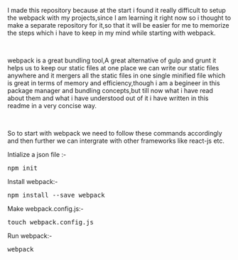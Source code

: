 <p>I made this repository because at the start i found it really difficult to setup the webpack with my projects,since I am learning it right now so i thought to make a separate repository for it,so that it will be easier for me to memorize the steps which i have to keep in my mind while starting with webpack.</p><br/>
<p>webpack is a great bundling tool,A great alternative of gulp and grunt it helps us to keep our static files at one place we can write our static files anywhere and it mergers all the static files in one single minified file which is great in terms of memory and efficiency,though i am a begineer in this package manager and bundling concepts,but till now what i have read about them and what i have understood out of it i have written in this readme in a very concise way.</p><br/>

<p>So to start with webpack we need to follow these commands accordingly and then further we can intergrate with other frameworks like react-js etc.</p>
Intialize a json file :- 
<pre>npm init</pre>
Install webpack:- 
<pre>npm install --save webpack</pre>
Make webpack.config.js:-
<pre>touch webpack.config.js</pre>
Run webpack:-
<pre>webpack</pre>